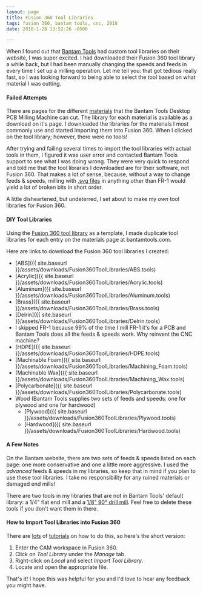 ```yaml
---
layout: page
title: Fusion 360 Tool Libraries
tags: fusion 360, bantam tools, cnc, 2018
date: 2018-1-28 13:52:26 -0500

---
```

When I found out that [Bantam Tools](http://www.bantamtools.com) had custom tool libraries on their website, I was super excited. I had downloaded their Fusion 360 tool library a while back, but I had been manually changing the speeds and feeds in every time I set up a milling operation. Let me tell you: that got tedious really fast, so I was looking forward to being able to select the tool based on what material I was cutting.

#### Failed Attempts

There are pages for the different [materials](https://support.bantamtools.com/hc/en-us/sections/115000212374-Materials) that the Bantam Tools Desktop PCB Milling Machine can cut. The library for each material is available as a download on it's page. I downloaded the libraries for the materials I most commonly use and started importing them into Fusion 360. When I clicked on the tool library; however, there were no tools!

After trying and failing several times to import the tool libraries with actual tools in them, I figured it was user error and contacted Bantam Tools support to see what I was doing wrong. They were very quick to respond and told me that the tool libraries I downloaded are for their software, not Fusion 360. That makes a lot of sense, because, without a way to change feeds & speeds, milling with [.svg files](https://support.bantamtools.com/hc/en-us/articles/115001668153-SVG-Files) in anything other than FR-1 would yield a lot of broken bits in short order.

A little disheartened, but undeterred, I set about to make my *own* tool libraries for Fusion 360.

#### DIY Tool Libraries

Using the [Fusion 360 tool library](https://support.bantamtools.com/hc/en-us/articles/115001671594-Fusion-360-Tool-Library) as a template, I made duplicate tool libraries for each entry on the materials page at bantamtools.com.

Here are links to download the Fusion 360 tool libraries I created:
- [ABS]({{ site.baseurl }}/assets/downloads/Fusion360ToolLibraries/ABS.tools)
- [Acrylic]({{ site.baseurl }}/assets/downloads/Fusion360ToolLibraries/Acrylic.tools)
- [Aluminum]({{ site.baseurl }}/assets/downloads/Fusion360ToolLibraries/Aluminum.tools)
- [Brass]({{ site.baseurl }}/assets/downloads/Fusion360ToolLibraries/Brass.tools)
- [Delrin]({{ site.baseurl }}/assets/downloads/Fusion360ToolLibraries/Delrin.tools)
- I skipped FR-1 because 99% of the time I mill FR-1 it's for a PCB and Bantam Tools does all the feeds & speeds work. Why reinvent the CNC machine?
- [HDPE]({{ site.baseurl }}/assets/downloads/Fusion360ToolLibraries/HDPE.tools)
- [Machinable Foam]({{ site.baseurl }}/assets/downloads/Fusion360ToolLibraries/Machining_Foam.tools)
- [Machinable Wax]({{ site.baseurl }}/assets/downloads/Fusion360ToolLibraries/Machining_Wax.tools)
- [Polycarbonate]({{ site.baseurl }}/assets/downloads/Fusion360ToolLibraries/Polycarbonate.tools)
- Wood (Bantam Tools supplies two sets of feeds and speeds: one for plywood and one for hardwood)
  - [Plywood]({{ site.baseurl }}/assets/downloads/Fusion360ToolLibraries/Plywood.tools)
  - [Hardwood]({{ site.baseurl }}/assets/downloads/Fusion360ToolLibraries/Hardwood.tools)

#### A Few Notes

On the Bantam website, there are two sets of feeds & speeds listed on each page: one more conservative and one a little more aggressive. I used the *advanced* feeds & speeds in my libraries, so keep that in mind if you plan to use these tool libraries. I take no responsibility for any ruined materials or damaged end mills!

There are two tools in my libraries that are not in Bantam Tools' default library: a 1/4" flat end mill and a [1/8" 90° drill mill](http://www.lakeshorecarbide.com/18drillmill2flute90deg.aspx).  Feel free to delete these tools if you don't want them in there.

#### How to Import Tool Libraries into Fusion 360

There are [lots](https://knowledge.autodesk.com/support/fusion-360/learn-explore/caas/sfdcarticles/sfdcarticles/How-to-import-a-tool-library-in-Fusion-360.html) of [tutorials](https://www.youtube.com/watch?v=NzBoMkaNBsE) on how to do this, so here's the short version:
1. Enter the CAM workspace in Fusion 360.
2. Click on *Tool Library* under the *Manage* tab.
3. Right-click on *Local* and select *Import Tool Library*.
4. Locate and open the appropriate file.

That's it!  I hope this was helpful for you and I'd love to hear any feedback you might have.
